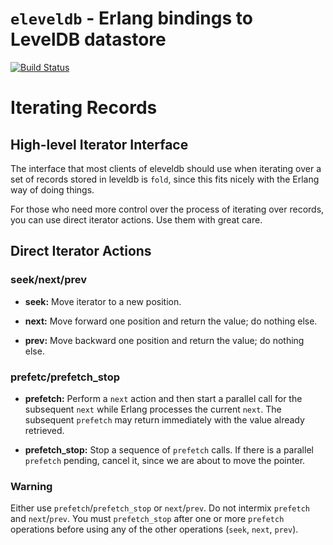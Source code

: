 # `eleveldb` - Erlang bindings to LevelDB datastore 

[![Build Status](https://secure.travis-ci.org/basho/eleveldb.png?branch=master)](http://travis-ci.org/basho/eleveldb)

# Iterating Records

## High-level Iterator Interface

The interface that most clients of eleveldb should use when iterating over a set of records stored in leveldb is `fold`, since this fits nicely with the Erlang way of doing things.

For those who need more control over the process of iterating over records, you can use direct iterator actions. Use them with great care.

## Direct Iterator Actions

### seek/next/prev

- **seek:** Move iterator to a new position.

- **next:** Move forward one position and return the value; do nothing else.

- **prev:** Move backward one position and return the value; do nothing else.

### prefetc/prefetch_stop

- **prefetch:** Perform a `next` action and then start a parallel call for the subsequent `next` while Erlang processes the current `next`. The subsequent `prefetch` may return immediately with the value already retrieved.

- **prefetch_stop:** Stop a sequence of `prefetch` calls. If there is a parallel `prefetch` pending, cancel it, since we are about to move the pointer.

### Warning

Either use `prefetch`/`prefetch_stop` or `next`/`prev`.  Do not intermix `prefetch` and `next`/`prev`.  You must `prefetch_stop` after one or more `prefetch` operations before using any of the other operations (`seek`, `next`, `prev`).

